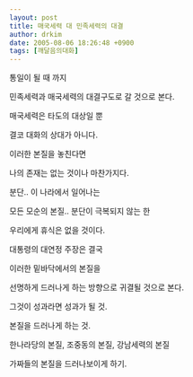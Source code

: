 ```yaml
---
layout: post
title: 매국세력 대 민족세력의 대결
author: drkim
date: 2005-08-06 18:26:48 +0900
tags: [깨달음의대화]
---
```

통일이 될 때 까지
  
민족세력과 매국세력의 대결구도로 갈 것으로 본다.
  

  
매국세력은 타도의 대상일 뿐
  
결코 대화의 상대가 아니다.
  

  
이러한 본질을 놓친다면
  
나의 존재는 없는 것이나 마찬가지다.
  

  
분단.. 이 나라에서 일어나는
  
모든 모순의 본질.. 분단이 극복되지 않는 한
  

  
우리에게 휴식은 없을 것이다.
  
대통령의 대연정 주장은 결국
  

  
이러한 밑바닥에서의 본질을
  
선명하게 드러나게 하는 방향으로 귀결될 것으로 본다.
  

  
그것이 성과라면 성과가 될 것.
  
본질을 드러나게 하는 것.
  

  
한나라당의 본질, 조중동의 본질, 강남세력의 본질
  
가짜들의 본질을 드러나보이게 하기.